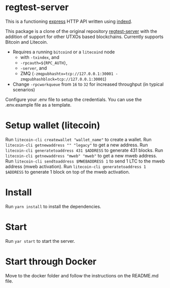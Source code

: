 # regtest-server

This is a functioning [express](https://www.npmjs.com/package/express) HTTP API written using [indexd](https://www.npmjs.com/package/indexd).

This package is a clone of the original repository [regtest-server](https://github.com/bitcoinjs/regtest-server) 
with the addition of support for other UTXOs based blockchains. Currently supports Bitcoin and Litecoin.

* Requires a running `bitcoind` or a `litecoind` node
	* with `-txindex`, and
	* `-rpcauth=${RPC_AUTH}`,
	* `-server`, and
	* ZMQ (`-zmqpubhashtx=tcp://127.0.0.1:30001 -zmqpubhashblock=tcp://127.0.0.1:30001`)
* Change `-rpcworkqueue` from `16` to `32` for increased throughput (in typical scenarios)

Configure your .env file to setup the credentials. You can use the .env.example file as a template.

# Setup wallet (litecoin)
Run `litecoin-cli createwallet "wallet_name"` to create a wallet.
Run `litecoin-cli getnewaddress "" "legacy"` to get a new address.
Run `litecoin-cli generatetoaddress 431 $ADDRESS` to generate 431 blocks.
Run `litecoin-cli getnewaddress "mweb" "mweb"` to get a new mweb address.
Run `litecoin-cli sendtoaddress $MWEBADDRESS 1` to send 1 LTC to the mweb address (mweb activation).
Run `litecoin-cli generatetoaddress 1 $ADDRESS` to generate 1 block on top of the mweb activation.

# Install 
Run `yarn install` to install the dependencies.

# Start
Run `yar start` to start the server.
# Start through Docker
Move to the docker folder and follow the instructions on the README.md file.
